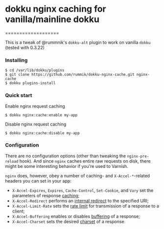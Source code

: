 # dokku nginx caching for vanilla/mainline dokku
===================

This is a tweak of @rummnik's `dokku-alt` plugin to work on vanilla `dokku` (tested with 0.3.22)

### Installing
```
$ cd /var/lib/dokku/plugins
$ git clone https://github.com/rummik/dokku-nginx-cache.git nginx-cache
$ dokku plugins-install
```

### Quick start

Enable nginx request caching
```
$ dokku nginx:cache:enable my-app
```

Disable nginx request caching
```
$ dokku nginx:cache:disable my-app
```

### Configuration

There are no configuration options (other than tweaking the `nginx-pre-reload` hook). And since `nginx` caches entire raw requests on disk, there might be some interesting behavior if you're used to Varnish.

`nginx` does, however, obey a number of caching- and `X-Accel-*`-related headers you can set in your app:

- `X-Accel-Expires`, `Expires`, `Cache-Control`, `Set-Cookie`, and `Vary` set
  the parameters of response [caching][];
- `X-Accel-Redirect` performs an [internal redirect][] to the specified URI;
- `X-Accel-Limit-Rate` sets the [rate limit][] for transmission of a response
  to a client;
- `X-Accel-Buffering` enables or disables [buffering][] of a response;
- `X-Accel-Charset` sets the desired [charset][] of a response.

[Nginx docs]: http://nginx.org/en/docs/http/ngx_http_proxy_module.html#proxy_ignore_headers
[caching]: http://nginx.org/en/docs/http/ngx_http_proxy_module.html#proxy_cache_valid
[internal redirect]: http://nginx.org/en/docs/http/ngx_http_core_module.html#internal
[rate limit]: http://nginx.org/en/docs/http/ngx_http_core_module.html#limit_rate
[buffering]: http://nginx.org/en/docs/http/ngx_http_proxy_module.html#proxy_buffering
[charset]: http://nginx.org/en/docs/http/ngx_http_charset_module.html#charset

